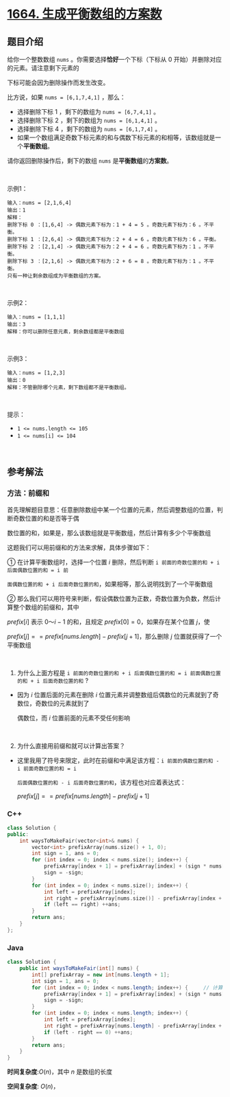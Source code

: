 # [1664. 生成平衡数组的方案数](https://leetcode.cn/problems/ways-to-make-a-fair-array/)

## 题目介绍

给你一个整数数组 `nums` 。你需要选择**恰好**一个下标（下标从 0 开始）并删除对应的元素。请注意剩下元素的

下标可能会因为删除操作而发生改变。

比方说，如果 `nums = [6,1,7,4,1]` ，那么：

-   选择删除下标 1 ，剩下的数组为 `nums = [6,7,4,1]` 。
-   选择删除下标 2 ，剩下的数组为 `nums = [6,1,4,1]` 。
-   选择删除下标 4 ，剩下的数组为 `nums = [6,1,7,4]` 。
-   如果一个数组满足奇数下标元素的和与偶数下标元素的和相等，该数组就是一个**平衡数组**。

请你返回删除操作后，剩下的数组 `nums` 是**平衡数组**的**方案数**。

<br>

示例1：

```
输入：nums = [2,1,6,4]
输出：1
解释：
删除下标 0 ：[1,6,4] -> 偶数元素下标为：1 + 4 = 5 。奇数元素下标为：6 。不平衡。
删除下标 1 ：[2,6,4] -> 偶数元素下标为：2 + 4 = 6 。奇数元素下标为：6 。平衡。
删除下标 2 ：[2,1,4] -> 偶数元素下标为：2 + 4 = 6 。奇数元素下标为：1 。不平衡。
删除下标 3 ：[2,1,6] -> 偶数元素下标为：2 + 6 = 8 。奇数元素下标为：1 。不平衡。
只有一种让剩余数组成为平衡数组的方案。
```

<br>

示例2：

```
输入：nums = [1,1,1]
输出：3
解释：你可以删除任意元素，剩余数组都是平衡数组
```

<br>

示例3：

```
输入：nums = [1,2,3]
输出：0
解释：不管删除哪个元素，剩下数组都不是平衡数组。
```

<br>

提示：

-   `1 <= nums.length <= 105`
-   `1 <= nums[i] <= 104`

<br>

## 参考解法

### 方法：前缀和
首先理解题目意思：任意删除数组中某一个位置的元素，然后调整数组的位置，判断奇数位置的和是否等于偶

数位置的和，如果是，那么该数组就是平衡数组，然后计算有多少个平衡数组

这题我们可以用前缀和的方法来求解，具体步骤如下：

① 在计算平衡数组时，选择一个位置 $i$ 删除，然后判断 `i 前面的奇数位置的和 + i 后面偶数位置的和 = i 前`

`面偶数位置的和 + i 后面奇数位置的和`，如果相等，那么说明找到了一个平衡数组

② 那么我们可以用符号来判断，假设偶数位置为正数，奇数位置为负数，然后计算整个数组的前缀和，其中 

$prefix[i]$ 表示 $0 ～ i - 1$ 的和，且规定 $prefix[0] = 0$，如果存在某个位置 $j$，使 

$prefix[j] == prefix[nums.length] - prefix[j + 1]$，那么删除 $j$ 位置就获得了一个平衡数组

<br>

1. 为什么上面方程是 `i 前面的奇数位置的和 + i 后面偶数位置的和 = i 前面偶数位置的和 + i 后面奇数位置的和` ?

- 因为 $i$ 位置后面的元素在删除 $i$ 位置元素并调整数组后偶数位的元素就到了奇数位，奇数位的元素就到了

  偶数位，而 $i$ 位置前面的元素不受任何影响

<br>

2. 为什么直接用前缀和就可以计算出答案？
- 这里我用了符号来限定，此时在前缀和中满足该方程：`i 前面的偶数位置的和 - i 前面奇数位置的和 = i `

  `后面偶数位置的和 - i 后面奇数位置的和`，该方程也对应着表达式：

  $prefix[j] == prefix[nums.length] - prefix[j + 1]$
### **C++**
```C++
class Solution {
public:
    int waysToMakeFair(vector<int>& nums) {
        vector<int> prefixArray(nums.size() + 1, 0);
        int sign = 1, ans = 0;
        for (int index = 0; index < nums.size(); index++) {
            prefixArray[index + 1] = prefixArray[index] + (sign * nums[index]);
            sign = -sign;
        }
        for (int index = 0; index < nums.size(); index++) {
            int left = prefixArray[index];
            int right = prefixArray[nums.size()] - prefixArray[index + 1];
            if (left == right) ++ans;
        }
        return ans;
    }
};
```
### **Java**

```Java
class Solution {
    public int waysToMakeFair(int[] nums) {
        int[] prefixArray = new int[nums.length + 1];
        int sign = 1, ans = 0;
        for (int index = 0; index < nums.length; index++) {     // 计算前缀和
            prefixArray[index + 1] = prefixArray[index] + (sign * nums[index]);     
            sign = -sign;
        }
        for (int index = 0; index < nums.length; index++) {
            int left = prefixArray[index];
            int right = prefixArray[nums.length] - prefixArray[index + 1];
            if (left - right == 0) ++ans;
        }
        return ans;
    }
}
```

**时间复杂度**:$O(n)$，其中 $n$ 是数组的长度

**空间复杂度**: $O(n)$，